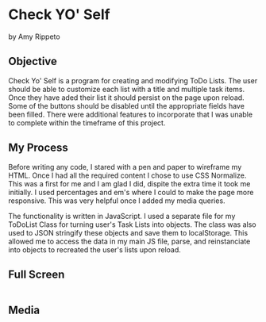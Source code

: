# Check YO' Self

by Amy Rippeto

## Objective

Check Yo' Self is a program for creating and modifying ToDo Lists. The user should be able to customize each list with a title and multiple task items. Once they have aded their list it should persist on the page upon reload. Some of the buttons should be disabled until the appropriate fields have been filled. There were additional features to incorporate that I was unable to complete within the timeframe of this project. 

## My Process

Before writing any code, I stared with a pen and paper to wireframe my HTML. Once I had all the required content I chose to use CSS Normalize. This was a first for me and I am glad I did, dispite the extra time it took me initially. I used percentages and em's where I could to make the page more responsive. This was very helpful once I added my media queries. 

The functionality is written in JavaScript. I used a separate file for my ToDoList Class for turning user's Task Lists into objects. The class was also used to JSON stringify these objects and save them to localStorage. This allowed me to access the data in my main JS file, parse, and reinstanciate into objects to recreated the user's lists upon reload. 

## Full Screen

![]()

## Media 

![]()